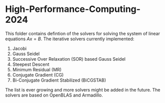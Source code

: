 # High-Performance-Computing-2024

This folder contains defintion of the solvers for solving the system of linear equations $Ax = B$. 
The iterative solvers currently implemented: 

1. Jacobi  
2. Gauss Seidel 
3. Successive Over Relaxation (SOR) based Gauss Seidel 
4. Steepest Descent 
5. Minimum Residual (MR)
6. Conjugate Gradient (CG) 
7. Bi-Conjugate Gradient Stabilized (BiCGSTAB)

The list is ever growing and more solvers might be added in the future. The solvers are based on OpenBLAS and Armadillo. 